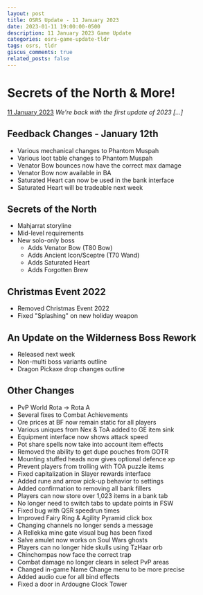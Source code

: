 ```yaml
---
layout: post
title: OSRS Update - 11 January 2023
date: 2023-01-11 19:00:00-0500
description: 11 January 2023 Game Update
categories: osrs-game-update-tldr
tags: osrs, tldr
giscus_comments: true
related_posts: false
---
```


# Secrets of the North & More!
[11 January 2023][1]
*We're back with the first update of 2023 [...]*

## Feedback Changes - January 12th
- Various mechanical changes to Phantom Muspah
- Various loot table changes to Phantom Muspah
- Venator Bow bounces now have the correct max damage
- Venator Bow now available in BA
- Saturated Heart can now be used in the bank interface
- Saturated Heart will be tradeable next week

## Secrets of the North
- Mahjarrat storyline
- Mid-level requirements
- New solo-only boss
    - Adds Venator Bow (T80 Bow)
    - Adds Ancient Icon/Sceptre (T70 Wand)
    - Adds Saturated Heart
    - Adds Forgotten Brew

## Christmas Event 2022
- Removed Christmas Event 2022
- Fixed "Splashing" on new holiday weapon

## An Update on the Wilderness Boss Rework
- Released next week
- Non-multi boss variants outline
- Dragon Pickaxe drop changes outline

## Other Changes
- PvP World Rota -> Rota A
- Several fixes to Combat Achievements
- Ore prices at BF now remain static for all players
- Various uniques from Nex & ToA added to GE item sink
- Equipment interface now shows attack speed
- Pot share spells now take into account item effects
- Removed the ability to get dupe pouches from GOTR
- Mounting stuffed heads now gives optional defence xp
- Prevent players from trolling with TOA puzzle items
- Fixed capitalization in Slayer rewards interface
- Added rune and arrow pick-up behavior to settings
- Added confirmation to removing all bank fillers
- Players can now store over 1,023 items in a bank tab
- No longer need to switch tabs to update points in FSW
- Fixed bug with QSR speedrun times
- Improved Fairy Ring & Agility Pyramid click box
- Changing channels no longer sends a message
- A Rellekka mine gate visual bug has been fixed
- Salve amulet now works on Soul Wars ghosts
- Players can no longer hide skulls using TzHaar orb
- Chinchompas now face the correct trap
- Combat damage no longer clears in select PvP areas
- Changed in-game Name Change menu to be more precise
- Added audio cue for all bind effects
- Fixed a door in Ardougne Clock Tower

[1]: https://secure.runescape.com/m=news/secrets-of-the-north--more?oldschool=1